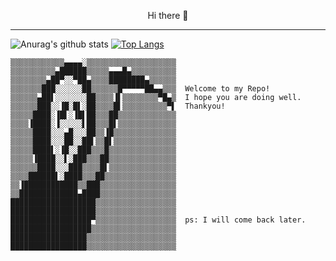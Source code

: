 <p align="center">
  Hi there 👋
</p>
<hr/>

![Anurag's github stats](https://github-readme-stats.vercel.app/api?username=mashanz&show_icons=true)
[![Top Langs](https://github-readme-stats.vercel.app/api/top-langs/?username=mashanz&layout=compact)](https://github.com/anuraghazra/github-readme-stats)

```
▒▒▒▒▒▒▒▒▒▒▒▒▄▄▄▄░▒▒▒▒▒▒▒▒▒▒▒▒▒▒▒▒▒▒▒▒
▒▒▒▒▒▒▒▒▒▒▄██████▒▒▒▒▒▄▄▄█▄▒▒▒▒▒▒▒▒▒▒
▒▒▒▒▒▒▒▒▄██▀░░▀██▄▒▒▒▒████████▄▒▒▒▒▒▒
▒▒▒▒▒▒▒███░░░░░░██▒▒▒▒▒▒█▀▀▀▀▀██▄▄▒▒▒  Welcome to my Repo!
▒▒▒▒▒▒▄██▌░░░░░░░██▒▒▒▒▐▌▒▒▒▒▒▒▒▒▀█▄▒  I hope you are doing well.
▒▒▒▒▒▒███░░▐█░█▌░██▒▒▒▒█▌▒▒▒▒▒▒▒▒▒▒▀▌  Thankyou!
▒▒▒▒▒████░▐█▌░▐█▌██▒▒▒██▒▒▒▒▒▒▒▒▒▒▒▒▒
▒▒▒▒▐████░▐░░░░░▌██▒▒▒█▌▒▒▒▒▒▒▒▒▒▒▒▒▒
▒▒▒▒▒████░░░▄█░░░██▒▒▐█▒▒▒▒▒▒▒▒▒▒▒▒▒▒
▒▒▒▒▒████░░░██░░██▌▒▒█▌▒▒▒▒▒▒▒▒▒▒▒▒▒▒
▒▒▒▒▒████▌░▐█░░███▒▒▒█▒▒▒▒▒▒▒▒▒▒▒▒▒▒▒
▒▒▒▒▒▐████░░▌░███▒▒▒██▒▒▒▒▒▒▒▒▒▒▒▒▒▒▒
▒▒▒▒▒▒████░░░███▒▒▒▒█▌▒▒▒▒▒▒▒▒▒▒▒▒▒▒▒
▒▒▒▒██████▌░████▒▒▒██▒▒▒▒▒▒▒▒▒▒▒▒▒▒▒▒
▒▒▐████████████▒▒███▒▒▒▒▒▒▒▒▒▒▒▒▒▒▒▒▒
▒▒█████████████▄████▒▒▒▒▒▒▒▒▒▒▒▒▒▒▒▒▒
███████████████████▒▒▒▒▒▒▒▒▒▒▒▒▒▒▒▒▒▒
███████████████████▒▒▒▒▒▒▒▒▒▒▒▒▒▒▒▒▒▒
██████████████████▀▒▒▒▒▒▒▒▒▒▒▒▒▒▒▒▒▒▒  ps: I will come back later.
██████████████████▒▒▒▒▒▒▒▒▒▒▒▒▒▒▒▒▒▒▒
█████████████████▒▒▒▒▒▒▒▒▒▒▒▒▒▒▒▒▒▒▒▒
█████████████████▒▒▒▒▒▒▒▒▒▒▒▒▒▒▒▒▒▒▒▒
```

<!--
**mashanz/mashanz** is a ✨ _special_ ✨ repository because its `README.md` (this file) appears on your GitHub profile.

Here are some ideas to get you started:

- 🔭 I’m currently working on ...
- 🌱 I’m currently learning ...
- 👯 I’m looking to collaborate on ...
- 🤔 I’m looking for help with ...
- 💬 Ask me about ...
- 📫 How to reach me: ...
- 😄 Pronouns: ...
- ⚡ Fun fact: ...
-->
